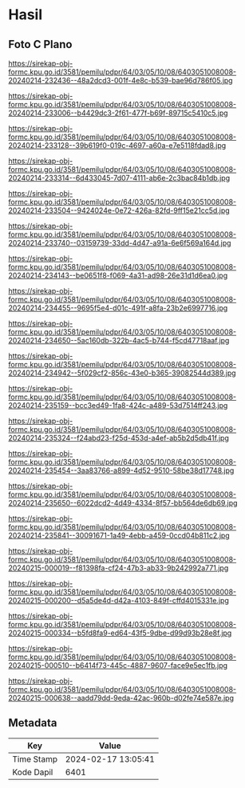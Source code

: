 # Hasil

## Foto C Plano

https://sirekap-obj-formc.kpu.go.id/3581/pemilu/pdpr/64/03/05/10/08/6403051008008-20240214-232436--48a2dcd3-001f-4e8c-b539-bae96d786f05.jpg

https://sirekap-obj-formc.kpu.go.id/3581/pemilu/pdpr/64/03/05/10/08/6403051008008-20240214-233006--b4429dc3-2f61-477f-b69f-89715c5410c5.jpg

https://sirekap-obj-formc.kpu.go.id/3581/pemilu/pdpr/64/03/05/10/08/6403051008008-20240214-233128--39b619f0-019c-4697-a60a-e7e5118fdad8.jpg

https://sirekap-obj-formc.kpu.go.id/3581/pemilu/pdpr/64/03/05/10/08/6403051008008-20240214-233314--6d433045-7d07-4111-ab6e-2c3bac84b1db.jpg

https://sirekap-obj-formc.kpu.go.id/3581/pemilu/pdpr/64/03/05/10/08/6403051008008-20240214-233504--9424024e-0e72-426a-82fd-9ff15e21cc5d.jpg

https://sirekap-obj-formc.kpu.go.id/3581/pemilu/pdpr/64/03/05/10/08/6403051008008-20240214-233740--03159739-33dd-4d47-a91a-6e6f569a164d.jpg

https://sirekap-obj-formc.kpu.go.id/3581/pemilu/pdpr/64/03/05/10/08/6403051008008-20240214-234143--be0651f8-f069-4a31-ad98-26e31d1d6ea0.jpg

https://sirekap-obj-formc.kpu.go.id/3581/pemilu/pdpr/64/03/05/10/08/6403051008008-20240214-234455--9695f5e4-d01c-491f-a8fa-23b2e6997716.jpg

https://sirekap-obj-formc.kpu.go.id/3581/pemilu/pdpr/64/03/05/10/08/6403051008008-20240214-234650--5ac160db-322b-4ac5-b744-f5cd47718aaf.jpg

https://sirekap-obj-formc.kpu.go.id/3581/pemilu/pdpr/64/03/05/10/08/6403051008008-20240214-234942--5f029cf2-856c-43e0-b365-39082544d389.jpg

https://sirekap-obj-formc.kpu.go.id/3581/pemilu/pdpr/64/03/05/10/08/6403051008008-20240214-235159--bcc3ed49-1fa8-424c-a489-53d7514ff243.jpg

https://sirekap-obj-formc.kpu.go.id/3581/pemilu/pdpr/64/03/05/10/08/6403051008008-20240214-235324--f24abd23-f25d-453d-a4ef-ab5b2d5db41f.jpg

https://sirekap-obj-formc.kpu.go.id/3581/pemilu/pdpr/64/03/05/10/08/6403051008008-20240214-235454--3aa83766-a899-4d52-9510-58be38d17748.jpg

https://sirekap-obj-formc.kpu.go.id/3581/pemilu/pdpr/64/03/05/10/08/6403051008008-20240214-235650--6022dcd2-4d49-4334-8f57-bb564de6db69.jpg

https://sirekap-obj-formc.kpu.go.id/3581/pemilu/pdpr/64/03/05/10/08/6403051008008-20240214-235841--30091671-1a49-4ebb-a459-0ccd04b811c2.jpg

https://sirekap-obj-formc.kpu.go.id/3581/pemilu/pdpr/64/03/05/10/08/6403051008008-20240215-000019--f81398fa-cf24-47b3-ab33-9b242992a771.jpg

https://sirekap-obj-formc.kpu.go.id/3581/pemilu/pdpr/64/03/05/10/08/6403051008008-20240215-000200--d5a5de4d-d42a-4103-849f-cffd4015331e.jpg

https://sirekap-obj-formc.kpu.go.id/3581/pemilu/pdpr/64/03/05/10/08/6403051008008-20240215-000334--b5fd8fa9-ed64-43f5-9dbe-d99d93b28e8f.jpg

https://sirekap-obj-formc.kpu.go.id/3581/pemilu/pdpr/64/03/05/10/08/6403051008008-20240215-000510--b6414f73-445c-4887-9607-face9e5ec1fb.jpg

https://sirekap-obj-formc.kpu.go.id/3581/pemilu/pdpr/64/03/05/10/08/6403051008008-20240215-000638--aadd79dd-9eda-42ac-960b-d02fe74e587e.jpg


## Metadata

| Key        | Value               |
| ---------- | ------------------- |
| Time Stamp | 2024-02-17 13:05:41 |
| Kode Dapil | 6401                |



